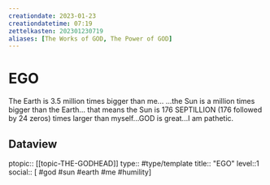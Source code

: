 ```yaml
---
creationdate: 2023-01-23
creationdatetime: 07:19
zettelkasten: 202301230719
aliases: [The Works of GOD, The Power of GOD]
---
```

# EGO
The Earth is 3.5 million times bigger than me...
...the Sun is a million times bigger than the Earth...
that means the Sun is 176 SEPTILLION (176 followed by 24 zeros) times larger than myself...GOD is great...I am pathetic.

## Dataview
ptopic:: [[topic-THE-GODHEAD]]
type:: #type/template
title:: "EGO"
level::1
social:: [ #god #sun #earth #me #humility]